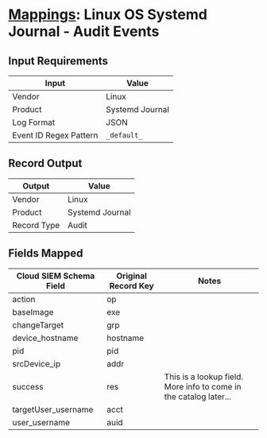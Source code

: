 # [Mappings](README.md): Linux OS Systemd Journal - Audit Events

## Input Requirements

|Input|Value|
|-----|-----|
|Vendor|Linux|
|Product|Systemd Journal|
|Log Format|JSON|
|Event ID Regex Pattern|`_default_`|

## Record Output

|Output|Value|
|------|-----|
|Vendor|Linux|
|Product|Systemd Journal|
|Record Type|Audit|

## Fields Mapped

|Cloud SIEM Schema Field|Original Record Key|Notes|
|-----------------------|-------------------|-----|
|action|op||
|baseImage|exe||
|changeTarget|grp||
|device_hostname|hostname||
|pid|pid||
|srcDevice_ip|addr||
|success|res|This is a lookup field. More info to come in the catalog later...|
|targetUser_username|acct||
|user_username|auid||

